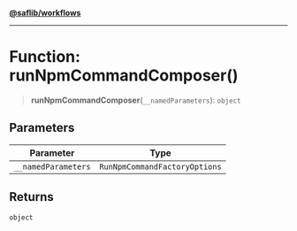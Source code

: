 [**@saflib/workflows**](../index.md)

***

# Function: runNpmCommandComposer()

> **runNpmCommandComposer**(`__namedParameters`): `object`

## Parameters

| Parameter | Type |
| ------ | ------ |
| `__namedParameters` | `RunNpmCommandFactoryOptions` |

## Returns

`object`

